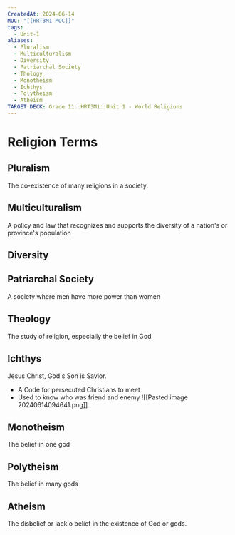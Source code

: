```yaml
---
CreatedAt: 2024-06-14
MOC: "[[HRT3M1 MOC]]"
tags:
  - Unit-1
aliases:
  - Pluralism
  - Multiculturalism
  - Diversity
  - Patriarchal Society
  - Thology
  - Monotheism
  - Ichthys
  - Polytheism
  - Atheism
TARGET DECK: Grade 11::HRT3M1::Unit 1 - World Religions
---
```


# Religion Terms

## Pluralism
The co-existence of many religions in a society.
<!--ID: 1719078632167-->


## Multiculturalism
A policy and law that recognizes and supports the diversity of a nation's or province's population
<!--ID: 1718376822763-->


## Diversity


## Patriarchal Society
A society where men have more power than women
<!--ID: 1719258512860-->



## Theology
The study of religion, especially the belief in God
<!--ID: 1718376822770-->


## Ichthys
Jesus Christ, God's Son is Savior.
- A Code for persecuted Christians to meet
- Used to know who was friend and enemy
![[Pasted image 20240614094641.png]]
<!--ID: 1718376822774-->


## Monotheism
The belief in one god
<!--ID: 1718376822777-->


## Polytheism
The belief in many gods
<!--ID: 1718376822781-->


## Atheism
The disbelief or lack o belief in the existence of God or gods.
<!--ID: 1718376822785-->
